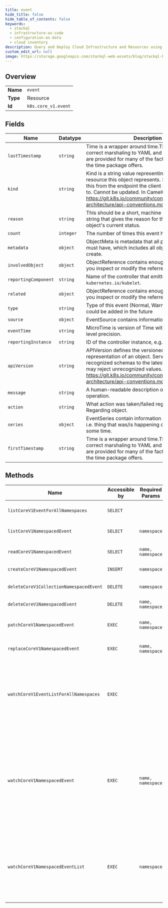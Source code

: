 ```yaml
---
title: event
hide_title: false
hide_table_of_contents: false
keywords:
  - stackql
  - infrastructure-as-code
  - configuration-as-data
  - cloud inventory
description: Query and Deploy Cloud Infrastructure and Resources using SQL
custom_edit_url: null
image: https://storage.googleapis.com/stackql-web-assets/blog/stackql-blog-post-featured-image.png
---
```

  
    

## Overview
<table><tbody>
<tr><td><b>Name</b></td><td><code>event</code></td></tr>
<tr><td><b>Type</b></td><td>Resource</td></tr>
<tr><td><b>Id</b></td><td><code>k8s.core_v1.event</code></td></tr>
</tbody></table>

## Fields
| Name | Datatype | Description |
| ---- | -------- | ----------- |
| `lastTimestamp` | `string` | Time is a wrapper around time.Time which supports correct marshaling to YAML and JSON.  Wrappers are provided for many of the factory methods that the time package offers. |
| `kind` | `string` | Kind is a string value representing the REST resource this object represents. Servers may infer this from the endpoint the client submits requests to. Cannot be updated. In CamelCase. More info: https://git.k8s.io/community/contributors/devel/sig-architecture/api-conventions.md#types-kinds |
| `reason` | `string` | This should be a short, machine understandable string that gives the reason for the transition into the object's current status. |
| `count` | `integer` | The number of times this event has occurred. |
| `metadata` | `object` | ObjectMeta is metadata that all persisted resources must have, which includes all objects users must create. |
| `involvedObject` | `object` | ObjectReference contains enough information to let you inspect or modify the referred object. |
| `reportingComponent` | `string` | Name of the controller that emitted this Event, e.g. `kubernetes.io/kubelet`. |
| `related` | `object` | ObjectReference contains enough information to let you inspect or modify the referred object. |
| `type` | `string` | Type of this event (Normal, Warning), new types could be added in the future |
| `source` | `object` | EventSource contains information for an event. |
| `eventTime` | `string` | MicroTime is version of Time with microsecond level precision. |
| `reportingInstance` | `string` | ID of the controller instance, e.g. `kubelet-xyzf`. |
| `apiVersion` | `string` | APIVersion defines the versioned schema of this representation of an object. Servers should convert recognized schemas to the latest internal value, and may reject unrecognized values. More info: https://git.k8s.io/community/contributors/devel/sig-architecture/api-conventions.md#resources |
| `message` | `string` | A human-readable description of the status of this operation. |
| `action` | `string` | What action was taken/failed regarding to the Regarding object. |
| `series` | `object` | EventSeries contain information on series of events, i.e. thing that was/is happening continuously for some time. |
| `firstTimestamp` | `string` | Time is a wrapper around time.Time which supports correct marshaling to YAML and JSON.  Wrappers are provided for many of the factory methods that the time package offers. |
## Methods
| Name | Accessible by | Required Params | Description |
| ---- | ------------- | --------------- | ----------- |
| `listCoreV1EventForAllNamespaces` | `SELECT` |  | list or watch objects of kind Event |
| `listCoreV1NamespacedEvent` | `SELECT` | `namespace` | list or watch objects of kind Event |
| `readCoreV1NamespacedEvent` | `SELECT` | `name, namespace` | read the specified Event |
| `createCoreV1NamespacedEvent` | `INSERT` | `namespace` | create an Event |
| `deleteCoreV1CollectionNamespacedEvent` | `DELETE` | `namespace` | delete collection of Event |
| `deleteCoreV1NamespacedEvent` | `DELETE` | `name, namespace` | delete an Event |
| `patchCoreV1NamespacedEvent` | `EXEC` | `name, namespace` | partially update the specified Event |
| `replaceCoreV1NamespacedEvent` | `EXEC` | `name, namespace` | replace the specified Event |
| `watchCoreV1EventListForAllNamespaces` | `EXEC` |  | watch individual changes to a list of Event. deprecated: use the 'watch' parameter with a list operation instead. |
| `watchCoreV1NamespacedEvent` | `EXEC` | `name, namespace` | watch changes to an object of kind Event. deprecated: use the 'watch' parameter with a list operation instead, filtered to a single item with the 'fieldSelector' parameter. |
| `watchCoreV1NamespacedEventList` | `EXEC` | `namespace` | watch individual changes to a list of Event. deprecated: use the 'watch' parameter with a list operation instead. |
